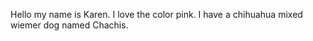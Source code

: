 
Hello my name is Karen. I love the color pink. I have a chihuahua mixed wiemer dog named Chachis.

